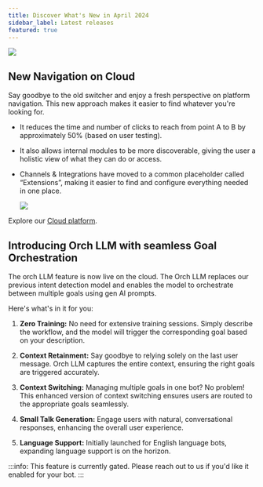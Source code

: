 ```yaml
---
title: Discover What's New in April 2024
sidebar_label: Latest releases
featured: true
---
```


   ![](https://i.imgur.com/hIGEIJL.png)

## New Navigation on Cloud

Say goodbye to the old switcher and enjoy a fresh perspective on platform navigation. This new approach makes it easier to find whatever you're looking for.

- It reduces the time and number of clicks to reach from point A to B by approximately 50% (based on user testing).
- It also allows internal modules to be more discoverable, giving the user a holistic view of what they can do or access.
- Channels & Integrations have moved to a common placeholder called “Extensions”, making it easier to find and configure everything needed in one place.

   ![](https://i.imgur.com/6ELlczr.png)

Explore our [Cloud platform](https://cloud.yellow.ai).

## Introducing Orch LLM with seamless Goal Orchestration

 The orch LLM feature is now live on the cloud. The Orch LLM replaces our previous intent detection model and enables the model to orchestrate between multiple goals using gen AI prompts.

Here's what's in it for you:

1. **Zero Training:** No need for extensive training sessions. Simply describe the workflow, and the model will trigger the corresponding goal based on your description.

2. **Context Retainment:** Say goodbye to relying solely on the last user message. Orch LLM captures the entire context, ensuring the right goals are triggered accurately.

3. **Context Switching:** Managing multiple goals in one bot? No problem! This enhanced version of context switching ensures users are routed to the appropriate goals seamlessly.

4. **Small Talk Generation:** Engage users with natural, conversational responses, enhancing the overall user experience.

5. **Language Support:** Initially launched for English language bots, expanding language support is on the horizon.


:::info:
This feature is currently gated. Please reach out to us if you'd like it enabled for your bot.
:::



